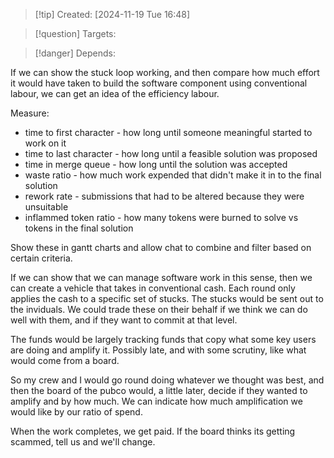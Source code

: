 
>[!tip] Created: [2024-11-19 Tue 16:48]

>[!question] Targets: 

>[!danger] Depends: 

If we can show the stuck loop working, and then compare how much effort it would have taken to build the software component using conventional labour, we can get an idea of the efficiency labour.

Measure:
- time to first character - how long until someone meaningful started to work on it
- time to last character - how long until a feasible solution was proposed
- time in merge queue - how long until the solution was accepted
- waste ratio - how much work expended that didn't make it in to the final solution
- rework rate - submissions that had to be altered because they were unsuitable
- inflammed token ratio - how many tokens were burned to solve vs tokens in the final solution

Show these in gantt charts and allow chat to combine and filter based on certain criteria.

If we can show that we can manage software work in this sense, then we can create a vehicle that takes in conventional cash.  Each round only applies the cash to a specific set of stucks.  The stucks would be sent out to the inviduals.  We could trade these on their behalf if we think we can do well with them, and if they want to commit at that level.

The funds would be largely tracking funds that copy what some key users are doing and amplify it.  Possibly late, and with some scrutiny, like what would come from a board.

So my crew and I would go round doing whatever we thought was best, and then the board of the pubco would, a little later, decide if they wanted to amplify and by how much.  We can indicate how much amplification we would like by our ratio of spend.

When the work completes, we get paid.  If the board thinks its getting scammed, tell us and we'll change.